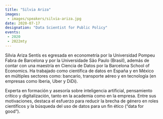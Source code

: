```yaml
---
title: "Silvia Ariza"
images:
 - images/speakers/silvia-ariza.jpg
date: 2020-07-17
designation: "Data Scientist for Public Policy"
events:
 - 2020
 - 2022mty
---
```


Sílvia Ariza Sentís es egresada en econometría por la Universidad Pompeu Fabra de Barcelona y por la Universidade São Paulo (Brasil), además de contar con una maestría en Ciencia de Datos por la Barcelona School of Economics. Ha trabajado como científica de datos en España y en México en múltiples sectores como: bancario, transporte aéreo y en tecnología (en empresas como Iberia, Uber y DiDi). 

Experta en formación y asesoría sobre inteligencia artificial, pensamiento crítico y digitalización, tanto en la academia como en la empresa. 
Entre sus motivaciones, destaca el esfuerzo para reducir la brecha de género en roles científicos y la búsqueda del uso de datos para un fin ético (“data for good”).